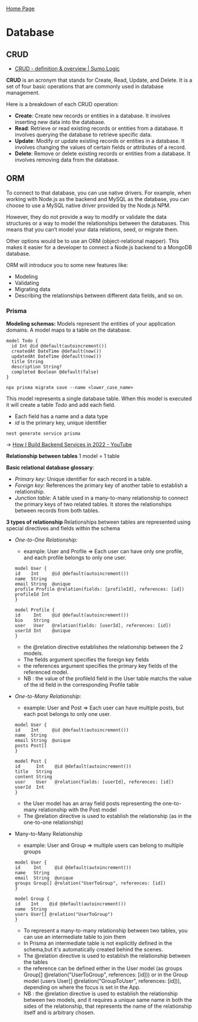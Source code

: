 [Home Page](./00_Documentation.md)
# Database

## CRUD
- [CRUD - definition & overview | Sumo Logic](https://www.sumologic.com/glossary/crud/#:~:text=CRUD%20Meaning%3A%20CRUD%20is%20an,%2C%20read%2C%20update%20and%20delete)

**CRUD** is an acronym that stands for Create, Read, Update, and Delete. It is a set of four basic operations that are commonly used in database management.

Here is a breakdown of each CRUD operation:
- **Create**: Create new records or entities in a database. It involves inserting new data into the database.
- **Read**: Retrieve or read existing records or entities from a database. It involves querying the database to retrieve specific data.
- **Update**: Modify or update existing records or entities in a database. It involves changing the values of certain fields or attributes of a record.
- **Delete**: Remove or delete existing records or entities from a database. It involves removing data from the database.

## ORM

To connect to that database, you can use native drivers. For example, when working with Node.js as the backend and MySQL as the database, you can choose to use a MySQL native driver provided by the Node.js NPM.

However, they do not provide a way to modify or validate the data structures or a way to model the relationships between the databases. This means that you can’t model your data relations, seed, or migrate them.

Other options would be to use an ORM (object-relational mapper). This makes it easier for a developer to connect a Node.js backend to a MongoDB database.

ORM will introduce you to some new features like:

- Modeling
- Validating
- Migrating data
- Describing the relationships between different data fields, and so on.

### Prisma
**Modeling schemas:**
Models represent the entities of your application domains. A model maps to a table on the database.

```
model Todo {
  id Int @id @default(autoincrement())
  createdAt DateTime @default(now())
  updatedAt DateTime @default(now())
  title String
  description String?
  completed Boolean @default(false)
}
```

`npx prisma migrate save --name <lower_case_name>`

This model represents a single database table. When this model is executed it will create a table *Todo* and add each field.
- Each field has a name and a data type
- *id* is the primary key, unique identifier


`nest generate service prisma`

-> [How I Build Backend Services in 2022 - YouTube](https://www.youtube.com/watch?v=twi33GVRazE)

**Relationship between tables**
1 model = 1 table

**Basic relational database glossary**:
* *Primary key*: Unique identifier for each record in a table.
* *Foreign key*: References the primary key of another table to establish a relationship.
* *Junction table*: A table used in a many-to-many relationship to connect the primary keys of two related tables. It stores the relationships between records from both tables.

**3 types of relationship**
Relationships between tables are represented using special directives and fields within the schema 
* *One-to-One Relationship*:
  * example: User and Profile => Each user can have only one profile, and each profile belongs to only one user.
  ```
  model User {
  id    Int     @id @default(autoincrement())
  name  String
  email String  @unique
  profile Profile @relation(fields: [profileId], references: [id])
  profileId Int
  }

  model Profile {
  id     Int    @id @default(autoincrement())
  bio    String
  user   User   @relation(fields: [userId], references: [id])
  userId Int    @unique
  }
  ```
  * the @relation directive establishes the relationship between the 2 models. 
  * The fields argument specifies the foreign key fields
  * the references argument specifies the primary key fields of the referenced model.
  * NB : the value of the profileId field in the User table matchs the value of the id field in the corresponding Profile table

* *One-to-Many Relationship*:
  * example: User and Post => Each user can have multiple posts, but each post belongs to only one user. 
  ```
  model User {
  id    Int     @id @default(autoincrement())
  name  String
  email String  @unique
  posts Post[]
  }

  model Post {
  id      Int    @id @default(autoincrement())
  title   String
  content String
  user    User   @relation(fields: [userId], references: [id])
  userId  Int
  }
  ```
  * the User model has an array field posts representing the one-to-many relationship with the Post model
  * The @relation directive is used to establish the relationship (as in the one-to-one relationship)
* Many-to-Many Relationship
  * example: User and Group => multiple users can belong to multiple groups
  ```
  model User {
  id     Int     @id @default(autoincrement())
  name   String
  email  String  @unique
  groups Group[] @relation("UserToGroup", references: [id])
  }

  model Group {
  id    Int    @id @default(autoincrement())
  name  String
  users User[] @relation("UserToGroup")
  }
  ```
  * To represent a many-to-many relationship between two tables, you can use an intermediate table to join them
  * In Prisma an intermediate table is not explicitly defined in the schema,but it's automatically created behind the scenes.
  * The @relation directive is used to establish the relationship between the tables
  * the reference can be defined either in the User model (as groups Group[] @relation("UserToGroup", references: [id])) or in the Group model (users User[] @relation("GroupToUser", references: [id])), depending on where the focus is set in the App.
  * NB : the @relation directive is used to establish the relationship between two models, and it requires a unique same name in both the sides of the relationship, that represents the name of the relationship itself and is arbitrary chosen.